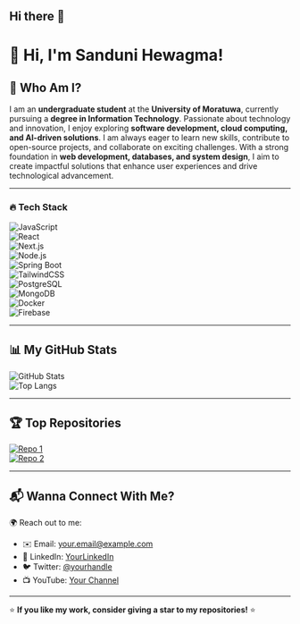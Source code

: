 ## Hi there 👋

# 👋 Hi, I'm Sanduni Hewagma!



## 🚀 Who Am I?  
I am an **undergraduate student** at the **University of Moratuwa**, currently pursuing a **degree in Information Technology**. Passionate about technology and innovation, I enjoy exploring **software development, cloud computing, and AI-driven solutions**. I am always eager to learn new skills, contribute to open-source projects, and collaborate on exciting challenges. With a strong foundation in **web development, databases, and system design**, I aim to create impactful solutions that enhance user experiences and drive technological advancement.

---

### 🔥 Tech Stack  
![JavaScript](https://img.shields.io/badge/JavaScript-F7DF1E?style=flat-square&logo=javascript&logoColor=black)  
![React](https://img.shields.io/badge/React-61DAFB?style=flat-square&logo=react&logoColor=white)  
![Next.js](https://img.shields.io/badge/Next.js-000000?style=flat-square&logo=next.js&logoColor=white)  
![Node.js](https://img.shields.io/badge/Node.js-339933?style=flat-square&logo=node.js&logoColor=white)  
![Spring Boot](https://img.shields.io/badge/Spring%20Boot-6DB33F?style=flat-square&logo=spring-boot&logoColor=white)  
![TailwindCSS](https://img.shields.io/badge/TailwindCSS-06B6D4?style=flat-square&logo=tailwindcss&logoColor=white)  
![PostgreSQL](https://img.shields.io/badge/PostgreSQL-316192?style=flat-square&logo=postgresql&logoColor=white)  
![MongoDB](https://img.shields.io/badge/MongoDB-47A248?style=flat-square&logo=mongodb&logoColor=white)  
![Docker](https://img.shields.io/badge/Docker-2496ED?style=flat-square&logo=docker&logoColor=white)  
![Firebase](https://img.shields.io/badge/Firebase-FFCA28?style=flat-square&logo=firebase&logoColor=black)  


---

## 📊 My GitHub Stats  
![GitHub Stats](https://github-readme-stats.vercel.app/api?username=SanduniHewagama&show_icons=true&theme=radical)  
![Top Langs](https://github-readme-stats.vercel.app/api/top-langs/?username=SanduniHewagama&layout=compact&theme=radical)  

---

## 🏆 Top Repositories  
[![Repo 1](https://github-readme-stats.vercel.app/api/pin/?username=SanduniHewagama&repo=Web-site-assignment_clothing-store&theme=radical)](https://github.com/SanduniHewagama/Web-site-assignment_clothing-store)  
[![Repo 2](https://github-readme-stats.vercel.app/api/pin/?username=SanduniHewagama&repo=ResQSense&theme=radical)](https://github.com/SanduniHewagama/ResQSense)  

---

## 📬 Wanna Connect With Me?  
🌍 Reach out to me:  
- ✉️ Email: [your.email@example.com](mailto:your.email@example.com)  
- 💼 LinkedIn: [YourLinkedIn](https://linkedin.com/in/yourusername)  
- 🐦 Twitter: [@yourhandle](https://twitter.com/yourhandle)  
- 📺 YouTube: [Your Channel](https://youtube.com/yourchannel)  

---

⭐ **If you like my work, consider giving a star to my repositories!** ⭐  
